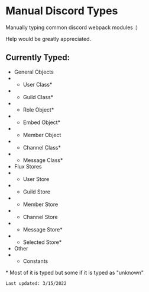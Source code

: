# Manual Discord Types

Manually typing common discord webpack modules :)

Help would be greatly appreciated.

## Currently Typed:
- General Objects
- - User Class*
- - Guild Class*
- - Role Object*
- - Embed Object*
- - Member Object
- - Channel Class*
- - Message Class*
- Flux Stores
- - User Store
- - Guild Store
- - Member Store
- - Channel Store
- - Message Store*
- - Selected Store*
- Other
- - Constants

\* Most of it is typed but some if it is typed as "unknown"

`Last updated: 3/15/2022`